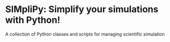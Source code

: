 # SIMpliPy: Simplify your simulations with Python!

A collection of Python classes and scripts for managing scientific simulation

